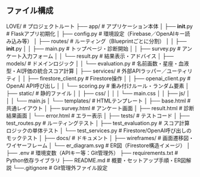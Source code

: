 ## ファイル構成
LOVE/                                # プロジェクトルート
├── app/                             # アプリケーション本体
│   ├── __init__.py                  # Flaskアプリ初期化
│   ├── config.py                    # 環境設定（Firebase／OpenAIキー読み込み等）
│   ├── routes/                      # ルーティング（Blueprintごとに分割）
│   │   ├── __init__.py
│   │   ├── main.py                  # トップページ・診断開始
│   │   ├── survey.py                # アンケート入力フォーム
│   │   └── result.py                # 結果表示・アドバイス
│   ├── models/                      # ドメインロジック
│   │   └── evaluation.py            # 名前画数・星座・血液型・AI評価の統合スコア計算
│   ├── services/                    # 外部APIラッパー／ユーティリティ
│   │   ├── firestore_client.py      # Firestore操作
│   │   ├── openai_client.py         # OpenAI API呼び出し
│   │   └── scoring.py               # 重み付けルール・ランダム要素
│   ├── static/                      # 静的ファイル
│   │   ├── css/
│   │   │   └── main.css
│   │   ├── js/
│   │   │   └── main.js
│   └── templates/                   # HTMLテンプレート
│       ├── base.html                # 共通レイアウト
│       ├── survey.html              # アンケート画面
│       ├── result.html              # 診断結果画面
│       └── error.html               # エラー表示
│
├── tests/                           # テストコード
│   ├── test_routes.py               # ルーティングテスト
│   ├── test_evaluation.py           # スコア計算ロジックの単体テスト
│   └── test_services.py             # Firestore/OpenAI呼び出しのモックテスト
│
├── docs/                            # ドキュメント
│   ├── wireframes/                  # 画面遷移図・ワイヤーフレーム
│   └── er_diagram.svg               # ER図（Firestore構造イメージ）
│
├── .env                             # 環境変数（APIキー等：Git管理外）
├── requirements.txt                 # Python依存ライブラリ
├── README.md                        # 概要・セットアップ手順・ER図解説
└──.gitignore                        # Git管理外ファイル設定